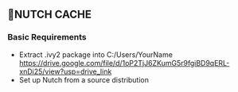 ## 📌NUTCH CACHE

### Basic Requirements

- Extract .ivy2 package into C:/Users/YourName
  https://drive.google.com/file/d/1oP2TjJ6ZKumG5r9fgiBD9qERL-xnDi25/view?usp=drive_link
- Set up Nutch from a source distribution

